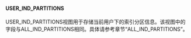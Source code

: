#### USER_IND_PARTITIONS

USER_IND_PARTITIONS视图用于存储当前用户下的索引分区信息。该视图中的字段与ALL_IND_PARTITIONS相同。具体请参考章节“ALL_IND_PARTITIONS”。